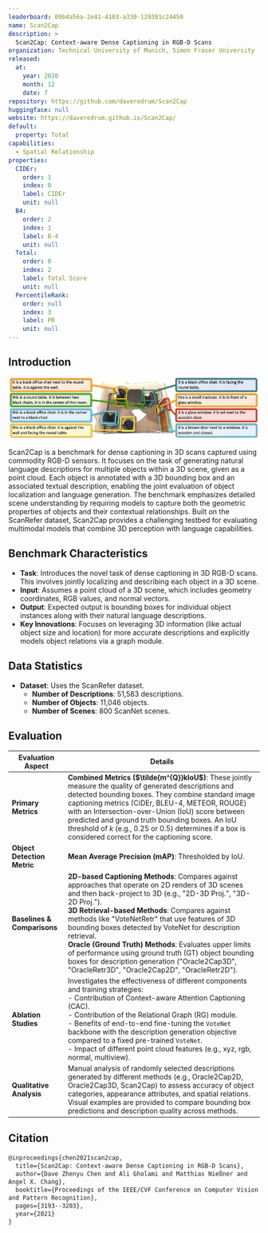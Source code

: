 ```yaml
---
leaderboard: 09b4a56a-2e41-4103-a330-129381c24450
name: Scan2Cap
description: >
  Scan2Cap: Context-aware Dense Captioning in RGB-D Scans
organization: Technical University of Munich, Simon Fraser University
released:
  at:
    year: 2020
    month: 12
    date: 7
repository: https://github.com/daveredrum/Scan2Cap
huggingface: null
website: https://daveredrum.github.io/Scan2Cap/
default:
  property: Total
capabilities:
  - Spatial Relationship
properties:
  CIDEr:
    order: 1
    index: 0
    label: CIDEr
    unit: null
  B4:
    order: 2
    index: 1
    label: B-4
    unit: null
  Total:
    order: 0
    index: 2
    label: Total Score
    unit: null
  PercentileRank:
    order: null
    index: 3
    label: PR
    unit: null
---
```


## Introduction

![alt text](assets/1-1.png)

Scan2Cap is a benchmark for dense captioning in 3D scans captured using commodity RGB-D sensors. It focuses on the task of generating natural language descriptions for multiple objects within a 3D scene, given as a point cloud. Each object is annotated with a 3D bounding box and an associated textual description, enabling the joint evaluation of object localization and language generation. The benchmark emphasizes detailed scene understanding by requiring models to capture both the geometric properties of objects and their contextual relationships. Built on the ScanRefer dataset, Scan2Cap provides a challenging testbed for evaluating multimodal models that combine 3D perception with language capabilities.

## Benchmark Characteristics

- **Task**: Introduces the novel task of dense captioning in 3D RGB-D scans. This involves jointly localizing and describing each object in a 3D scene.
- **Input**: Assumes a point cloud of a 3D scene, which includes geometry coordinates, RGB values, and normal vectors.
- **Output**: Expected output is bounding boxes for individual object instances along with their natural language descriptions.
- **Key Innovations**: Focuses on leveraging 3D information (like actual object size and location) for more accurate descriptions and explicitly models object relations via a graph module.

## Data Statistics

- **Dataset**: Uses the ScanRefer dataset.
  - **Number of Descriptions**: 51,583 descriptions.
  - **Number of Objects**: 11,046 objects.
  - **Number of Scenes**: 800 ScanNet scenes.

## Evaluation

| Evaluation Aspect           | Details                                                                                                                                                                                                                                                                                                                                                                                                                                                                                                                                                                |
| --------------------------- | ---------------------------------------------------------------------------------------------------------------------------------------------------------------------------------------------------------------------------------------------------------------------------------------------------------------------------------------------------------------------------------------------------------------------------------------------------------------------------------------------------------------------------------------------------------------------- |
| **Primary Metrics**         | **Combined Metrics ($\tilde{m^{Q}}kIoU$)**: These jointly measure the quality of generated descriptions and detected bounding boxes. They combine standard image captioning metrics (CiDEr, BLEU-4, METEOR, ROUGE) with an Intersection-over-Union (IoU) score between predicted and ground truth bounding boxes. An IoU threshold of _k_ (e.g., 0.25 or 0.5) determines if a box is considered correct for the captioning score.                                                                                                                                      |
| **Object Detection Metric** | **Mean Average Precision (mAP)**: Thresholded by IoU.                                                                                                                                                                                                                                                                                                                                                                                                                                                                                                                  |
| **Baselines & Comparisons** | **2D-based Captioning Methods**: Compares against approaches that operate on 2D renders of 3D scenes and then back-project to 3D (e.g., "2D-3D Proj.", "3D-2D Proj."). <br> **3D Retrieval-based Methods**: Compares against methods like "VoteNetRetr" that use features of 3D bounding boxes detected by VoteNet for description retrieval. <br> **Oracle (Ground Truth) Methods**: Evaluates upper limits of performance using ground truth (GT) object bounding boxes for description generation ("Oracle2Cap3D", "OracleRetr3D", "Oracle2Cap2D", "OracleRetr2D"). |
| **Ablation Studies**        | Investigates the effectiveness of different components and training strategies: <br> - Contribution of Context-aware Attention Captioning (CAC). <br> - Contribution of the Relational Graph (RG) module. <br> - Benefits of end-to-end fine-tuning the `VoteNet` backbone with the description generation objective compared to a fixed pre-trained `VoteNet`. <br> - Impact of different point cloud features (e.g., xyz, rgb, normal, multiview).                                                                                                                   |
| **Qualitative Analysis**    | Manual analysis of randomly selected descriptions generated by different methods (e.g., Oracle2Cap2D, Oracle2Cap3D, Scan2Cap) to assess accuracy of object categories, appearance attributes, and spatial relations. Visual examples are provided to compare bounding box predictions and description quality across methods.                                                                                                                                                                                                                                          |

## Citation

```
@inproceedings{chen2021scan2cap,
  title={Scan2Cap: Context-aware Dense Captioning in RGB-D Scans},
  author={Dave Zhenyu Chen and Ali Gholami and Matthias Nießner and Angel X. Chang},
  booktitle={Proceedings of the IEEE/CVF Conference on Computer Vision and Pattern Recognition},
  pages={3193--3203},
  year={2021}
}

```
